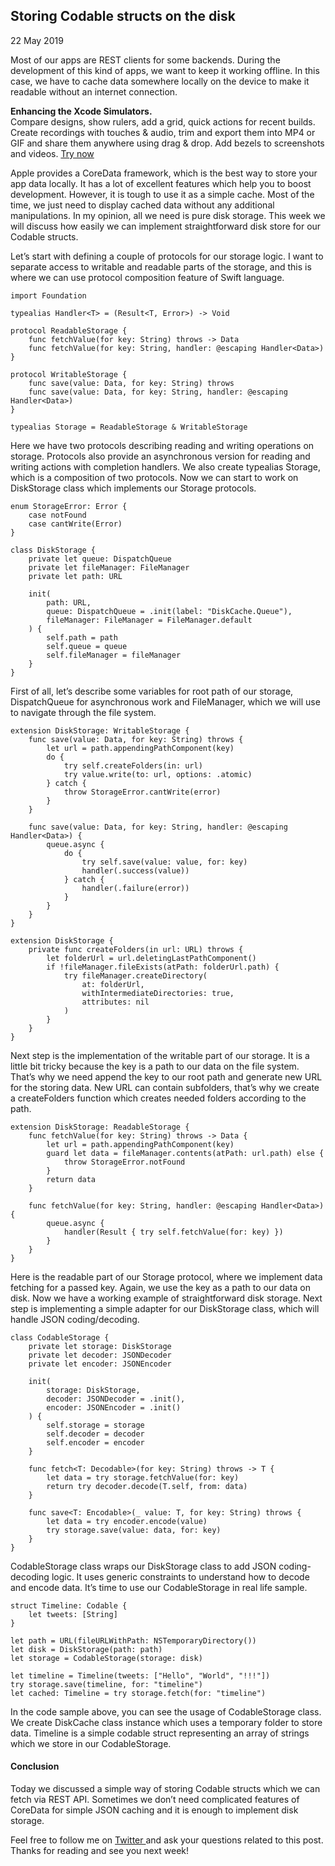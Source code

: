 ##  Storing Codable structs on the disk

22 May 2019

Most of our apps are REST clients for some backends. During the development of
this kind of apps, we want to keep it working offline. In this case, we have
to cache data somewhere locally on the device to make it readable without an
internet connection.

**Enhancing the Xcode Simulators.**  
Compare designs, show rulers, add a grid, quick actions for recent builds.
Create recordings with touches & audio, trim and export them into MP4 or GIF
and share them anywhere using drag & drop. Add bezels to screenshots and
videos. [ Try now ](https://gumroad.com/a/931293139/ftvbh)

Apple provides a CoreData framework, which is the best way to store your app
data locally. It has a lot of excellent features which help you to boost
development. However, it is tough to use it as a simple cache. Most of the
time, we just need to display cached data without any additional
manipulations. In my opinion, all we need is pure disk storage. This week we
will discuss how easily we can implement straightforward disk store for our
Codable structs.

Let’s start with defining a couple of protocols for our storage logic. I want
to separate access to writable and readable parts of the storage, and this is
where we can use protocol composition feature of Swift language.

    
    
    import Foundation
    
    typealias Handler<T> = (Result<T, Error>) -> Void
    
    protocol ReadableStorage {
        func fetchValue(for key: String) throws -> Data
        func fetchValue(for key: String, handler: @escaping Handler<Data>)
    }
    
    protocol WritableStorage {
        func save(value: Data, for key: String) throws
        func save(value: Data, for key: String, handler: @escaping Handler<Data>)
    }
    
    typealias Storage = ReadableStorage & WritableStorage
    

Here we have two protocols describing reading and writing operations on
storage. Protocols also provide an asynchronous version for reading and
writing actions with completion handlers. We also create typealias Storage,
which is a composition of two protocols. Now we can start to work on
DiskStorage class which implements our Storage protocols.

    
    
    enum StorageError: Error {
        case notFound
        case cantWrite(Error)
    }
    
    class DiskStorage {
        private let queue: DispatchQueue
        private let fileManager: FileManager
        private let path: URL
    
        init(
            path: URL,
            queue: DispatchQueue = .init(label: "DiskCache.Queue"),
            fileManager: FileManager = FileManager.default
        ) {
            self.path = path
            self.queue = queue
            self.fileManager = fileManager
        }
    }
    

First of all, let’s describe some variables for root path of our storage,
DispatchQueue for asynchronous work and FileManager, which we will use to
navigate through the file system.

    
    
    extension DiskStorage: WritableStorage {
        func save(value: Data, for key: String) throws {
            let url = path.appendingPathComponent(key)
            do {
                try self.createFolders(in: url)
                try value.write(to: url, options: .atomic)
            } catch {
                throw StorageError.cantWrite(error)
            }
        }
    
        func save(value: Data, for key: String, handler: @escaping Handler<Data>) {
            queue.async {
                do {
                    try self.save(value: value, for: key)
                    handler(.success(value))
                } catch {
                    handler(.failure(error))
                }
            }
        }
    }
    
    extension DiskStorage {
        private func createFolders(in url: URL) throws {
            let folderUrl = url.deletingLastPathComponent()
            if !fileManager.fileExists(atPath: folderUrl.path) {
                try fileManager.createDirectory(
                    at: folderUrl,
                    withIntermediateDirectories: true,
                    attributes: nil
                )
            }
        }
    }
    

Next step is the implementation of the writable part of our storage. It is a
little bit tricky because the key is a path to our data on the file system.
That’s why we need append the key to our root path and generate new URL for
the storing data. New URL can contain subfolders, that’s why we create a
createFolders function which creates needed folders according to the path.

    
    
    extension DiskStorage: ReadableStorage {
        func fetchValue(for key: String) throws -> Data {
            let url = path.appendingPathComponent(key)
            guard let data = fileManager.contents(atPath: url.path) else {
                throw StorageError.notFound
            }
            return data
        }
    
        func fetchValue(for key: String, handler: @escaping Handler<Data>) {
            queue.async {
                handler(Result { try self.fetchValue(for: key) })
            }
        }
    }
    

Here is the readable part of our Storage protocol, where we implement data
fetching for a passed key. Again, we use the key as a path to our data on
disk. Now we have a working example of straightforward disk storage. Next step
is implementing a simple adapter for our DiskStorage class, which will handle
JSON coding/decoding.

    
    
    class CodableStorage {
        private let storage: DiskStorage
        private let decoder: JSONDecoder
        private let encoder: JSONEncoder
    
        init(
            storage: DiskStorage,
            decoder: JSONDecoder = .init(),
            encoder: JSONEncoder = .init()
        ) {
            self.storage = storage
            self.decoder = decoder
            self.encoder = encoder
        }
    
        func fetch<T: Decodable>(for key: String) throws -> T {
            let data = try storage.fetchValue(for: key)
            return try decoder.decode(T.self, from: data)
        }
    
        func save<T: Encodable>(_ value: T, for key: String) throws {
            let data = try encoder.encode(value)
            try storage.save(value: data, for: key)
        }
    }
    

CodableStorage class wraps our DiskStorage class to add JSON coding-decoding
logic. It uses generic constraints to understand how to decode and encode
data. It’s time to use our CodableStorage in real life sample.

    
    
    struct Timeline: Codable {
        let tweets: [String]
    }
    
    let path = URL(fileURLWithPath: NSTemporaryDirectory())
    let disk = DiskStorage(path: path)
    let storage = CodableStorage(storage: disk)
    
    let timeline = Timeline(tweets: ["Hello", "World", "!!!"])
    try storage.save(timeline, for: "timeline")
    let cached: Timeline = try storage.fetch(for: "timeline")
    

In the code sample above, you can see the usage of CodableStorage class. We
create DiskCache class instance which uses a temporary folder to store data.
Timeline is a simple codable struct representing an array of strings which we
store in our CodableStorage.

####  Conclusion

Today we discussed a simple way of storing Codable structs which we can fetch
via REST API. Sometimes we don’t need complicated features of CoreData for
simple JSON caching and it is enough to implement disk storage.

Feel free to follow me on [ Twitter ](https://twitter.com/mecid) and ask your
questions related to this post. Thanks for reading and see you next week!

